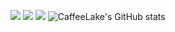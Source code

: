 ![](http://github-profile-summary-cards.vercel.app/api/cards/profile-details?username=CaffeeLake&theme=solarized)
![](http://github-profile-summary-cards.vercel.app/api/cards/most-commit-language?username=CaffeeLake&theme=solarized)
![](http://github-profile-summary-cards.vercel.app/api/cards/productive-time?username=CaffeeLake&theme=solarized&utcOffset=9)
![CaffeeLake's GitHub stats](https://github-readme-stats.vercel.app/api?username=CaffeeLake&count_private=true&show_icons=true&theme=solarized-light)
